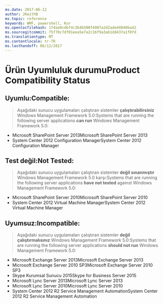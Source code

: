 ```yaml
---
ms.date: 2017-06-12
author: JKeithB
ms.topic: reference
keywords: WMF, powershell, Kur
ms.openlocfilehash: 1f4aa9cdbf4c3b4b500f4987a2d2aded4040ba42
ms.sourcegitcommit: 75f70c7df01eea5e7a2c16f9a3ab1dd437a1f8fd
ms.translationtype: MT
ms.contentlocale: tr-TR
ms.lasthandoff: 06/12/2017
---
```

# <a name="product-compatibility-status"></a><span data-ttu-id="5656e-102">Ürün Uyumluluk durumu</span><span class="sxs-lookup"><span data-stu-id="5656e-102">Product Compatibility Status</span></span>

## <a name="compatible"></a><span data-ttu-id="5656e-103">Uyumlu:</span><span class="sxs-lookup"><span data-stu-id="5656e-103">Compatible:</span></span>
> <span data-ttu-id="5656e-104">Aşağıdaki sunucu uygulamaları çalıştıran sistemler **çalıştırabilirsiniz** Windows Management Framework 5.0:</span><span class="sxs-lookup"><span data-stu-id="5656e-104">Systems that are running the following server applications **can run** Windows Management Framework 5.0:</span></span>

- <span data-ttu-id="5656e-105">Microsoft SharePoint Server 2013</span><span class="sxs-lookup"><span data-stu-id="5656e-105">Microsoft SharePoint Server 2013</span></span>
- <span data-ttu-id="5656e-106">System Center 2012 Configuration Manager</span><span class="sxs-lookup"><span data-stu-id="5656e-106">System Center 2012 Configuration Manager</span></span>

## <a name="not-tested"></a><span data-ttu-id="5656e-107">Test değil:</span><span class="sxs-lookup"><span data-stu-id="5656e-107">Not Tested:</span></span>
> <span data-ttu-id="5656e-108">Aşağıdaki sunucu uygulamaları çalıştıran sistemler **değil sınanmıştır** Windows Management Framework 5.0 karşı:</span><span class="sxs-lookup"><span data-stu-id="5656e-108">Systems that are running the following server applications **have not tested** against Windows Management Framework 5.0:</span></span>

- <span data-ttu-id="5656e-109">Microsoft SharePoint Server 2010</span><span class="sxs-lookup"><span data-stu-id="5656e-109">Microsoft SharePoint Server 2010</span></span>
- <span data-ttu-id="5656e-110">System Center 2012 Virtual Machine Manager</span><span class="sxs-lookup"><span data-stu-id="5656e-110">System Center 2012 Virtual Machine Manager</span></span>

## <a name="incompatible"></a><span data-ttu-id="5656e-111">Uyumsuz:</span><span class="sxs-lookup"><span data-stu-id="5656e-111">Incompatible:</span></span>
> <span data-ttu-id="5656e-112">Aşağıdaki sunucu uygulamaları çalıştıran sistemler **değil çalıştırmalısınız** Windows Management Framework 5.0:</span><span class="sxs-lookup"><span data-stu-id="5656e-112">Systems that are running the following server applications **should not run** Windows Management Framework 5.0:</span></span>

- <span data-ttu-id="5656e-113">Microsoft Exchange Server 2013</span><span class="sxs-lookup"><span data-stu-id="5656e-113">Microsoft Exchange Server 2013</span></span>
- <span data-ttu-id="5656e-114">Microsoft Exchange Server 2010 SP3</span><span class="sxs-lookup"><span data-stu-id="5656e-114">Microsoft Exchange Server 2010 SP3</span></span>
- <span data-ttu-id="5656e-115">Skype Kurumsal Sunucu 2015</span><span class="sxs-lookup"><span data-stu-id="5656e-115">Skype for Business Server 2015</span></span>
- <span data-ttu-id="5656e-116">Microsoft Lync Server 2013</span><span class="sxs-lookup"><span data-stu-id="5656e-116">Microsoft Lync Server 2013</span></span>
- <span data-ttu-id="5656e-117">Microsoft Lync Server 2010</span><span class="sxs-lookup"><span data-stu-id="5656e-117">Microsoft Lync Server 2010</span></span>
- <span data-ttu-id="5656e-118">System Center 2012 R2 Service Management Automation</span><span class="sxs-lookup"><span data-stu-id="5656e-118">System Center 2012 R2 Service Management Automation</span></span>

